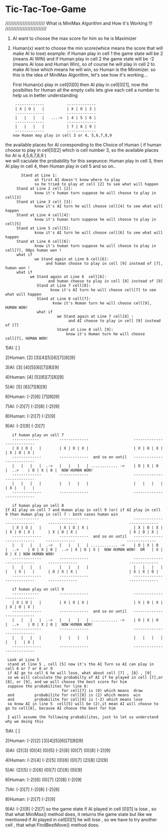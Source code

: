 # Tic-Tac-Toe-Game

///////////////////////// What is MiniMax Algorithm and How it's Working !!! //////////////////////////

  1) AI want to choose the max score for him so he is Maximizer                    
  2) Human(x) want to choose the min score(whice means the score that will make AI to lose)
     example: if Human play in cell 1 the game state will be 2 (means AI WIN) and  if Human play in cell 2 the game state will be -2 (means AI lose and Human Win),
     so of course he will play in cell 2 to make AI lose which means he will win,
     so Human is the Minimizer.
         so this is the idea of MiniMax Algorithm, let's see how it's working... 
     
     First Human(x) play in cell[0][0] then AI play in cell[0][1], now the posibiltes for Human all the empty cells
        lets give each cell a number to help us in better understanding
        
          -------------          ------------- 
          | X | O |   |          | X | O | 3 |
          -------------          -------------
          |   |   |   |   ...->  | 4 | 5 | 6 | 
          -------------          -------------
          |   |   |   |          | 7 | 8 | 9 |
          -------------          ------------- 
         now Human may play in cell 3 or 4, 5,6,7,8,9
    
   the available places for AI coresponding to the Choice of Human 
( if human choose to play in cell[0][2] which is cell number 3,
  so the available places for AI is 4,5,6,7,8,9 )  
      we will caculate the probability for this seqeunce: Human play in cell 3, then AI play in cell 4, then Human play in cell 5 and so on..
     
           Stand at Line 1:
                 at first AI doesn't know where to play 
                 so he tried to play at cell [2] to see what will happen 
         Stand at Line 2 cell [2]: 
                 know it's human turn suppose he will choose to play in cell[3] 
         Stand at Line 3 cell [3]:
                 know it's AI turn he will choose cell[4] to see what will happen
         Stand at Line 4 cell[4]: 
                 know it's human turn suppose he will choose to play in cell[5] 
         Stand at Line 5 cell[5]:
                 know it's AI turn he will choose cell[6] to see what will happen
         Stand at Line 6 cell[6]: 
                 know it's human turn suppose he will choose to play in cell[7], OOps human won ! 
         what if 
                 we Stand again at Line 6 cell[6]: 
                      and human choose to play in cell [9] instead of [7], human won !
         what if 
               we Stand again at Line 6  cell[6]: 
                       and human choose to play in cell [8] instead of [9]
                  Stand at Line 7 cell[8]:
                        know it's AI turn he will choose cell[7] to see what will happen
                  Stand at Line 8 cell[7]:
                         know it's Human turn he will choose cell[9], HUMAN WON!  
                  what if 
                           we Stand again at Line 7 cell[8] : 
                                and AI choose to play in cell [9] instead of [7]
                           Stand at Line 8 cell [9]:
                               know it's Human turn he will choose cell[7], HUMAN WON!  
     
     
1)AI:                                                                                                                    [ ]

2)Human:                                                                                 [2]                                                    [3][4][5][6][7][8][9]

3)AI:                                                            [3]                                             [4][5][6][7][8][9] 

4)Human:                                      [4]                                  [5][6][7][8][9]        

5)AI:                            [5]                          [6][7][8][9]  

6)Human:               (-2)[6]                 [7][8][9]

7)AI:    (-2)[7]       (-2)[8]        (-2)[9]

8)Human:           (-2)[7]  (-2)[9]    

9)AI:              (-2)[9]  (-2)[7]
           
           
           
       if human play on cell 7
       ------------         -------------                    -------------          -------------
       | X | O |   |        | X | O | X |                    | X | O | X |          | X | O | X |
       -------------        -------------  and so on until   -------------           -------------
       |   |   |   |  .->   |   |   |   | ............ ->    | O | X | O  |  ..>    | O | X | 0 |  NOW HUMAN WON!
       -------------        -------------                    -------------          -------------
       |   |   |   |        |   |   |   |                    |   |   |   |          | X |   |   |
       -------------        -------------                    -------------          ------------- 
     
       if human play on cell 8                                            If AI play on cell 7 and Human play in cell 9 (or) if AI play in cell 9 then Human play in cell 7 : both cases human win
       ------------         -------------                    -------------          -------------      -------------                       -------------
       | X | O |   |        | X | O | X |                    | X | O | X |          | X | O | X |      | X | O | X |                       | X | O | X |
       -------------        -------------  and so on until   -------------           -------------     -------------                       -------------
       |   |   |   |  .->   |   |   |   | ............ ->    | O | X | O  |  ..>    | O | X | 0 |  ..> | X | O | X |  NOW HUMAN WON!  OR   | X | O | X | NOW HUMAN WON!
       -------------        -------------                    -------------          -------------      -------------                       -------------
       |   |   |   |        |   |   |   |                    |   |   |   |          |   | X |   |      | O | X | X |                       | X | X | O |
       -------------        -------------                    -------------          -------------      -------------                       -------------
     
       if human play on cell 9
       ------------         -------------                    -------------          -------------
       | X | O |   |        | X | O | X |                    | X | O | X |          | X | O | X |
       -------------        -------------  and so on until   -------------           -------------
       |   |   |   |  .->   |   |   |   | ............ ->    | O | X | O  |  ..>    | O | X | 0 |  NOW HUMAN WON!
       -------------        -------------                    -------------          -------------
       |   |   |   |        |   |   |   |                    |   |   |   |          |   |   | X |
       -------------        -------------                    -------------          ------------- 
     
     Look at Line 5  
     stand at line 5 , cell [5] now it's the AI Turn so AI can play in cell 6 or 7 or 8 or 9 
     if AI go to cell 6 he will lose, what about cell [7] , [8] , [9]
     so we will calculate the probabilty of AI if he played in cell [7],or [8], or [9], and we will choose the best score for him
     suppose the probabilites for line 6: 
                             for cell[7] is (0) which means  draw
     and         probabilite for cell[8] is (2) which means  win
     and         probabilite for cell[9] is (-2) which means lose 
     so know AI in line 5  cell[5] will be (2),it mean AI will choose to go to cell[8], because AI choose the best for him
     
     I will assume the following probabilites, just to let us understand why we doing this
     
1)AI:                                                                                                                          [ ]

2)Human:                                                                              (-2)[2]                                                    [3][4][5][6][7][8][9]

3)AI:                                                          (2)[3]                                      (0)[4] (0)[5] (-2)[6] (0)[7] (0)[8] (-2)[9] 

4)Human:                                          (-2)[4]                            (-2)[5] (0)[6] (0)[7] (2)[8] (2)[9]        

5)AI:                                (2)[5]                         (-2)[6] (0)[7] (2)[8] (0)[9]  

6)Human:               (-2)[6]                 (0)[7] (2)[8] (-2)[9]

7)AI:    (-2)[7]       (-2)[8]       (-2)[9]

8)Human:           (-2)[7]  (-2)[9]    

9)AI:              (-2)[9]  (-2)[7]
     so the game state if AI played in cell [0][1] is lose , so that what MiniMax() method does, it returns the game state
     but like we mentioned if AI played in cell[0][1] he will lose , so we have to try another cell , that what FindBestMove() method does.
  
